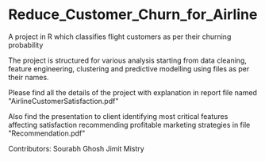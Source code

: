 # Reduce_Customer_Churn_for_Airline

A project in R which classifies flight customers as per their churning probability

The project is structured for various analysis starting from data cleaning, feature engineering, clustering and predictive modelling using files as per their names.

Please find all the details of the project with explanation in report file named "AirlineCustomerSatisfaction.pdf"

Also find the presentation to client identifying most critical features affecting satisfaction recommending profitable marketing strategies in file "Recommendation.pdf"





Contributors:
Sourabh Ghosh
Jimit Mistry

